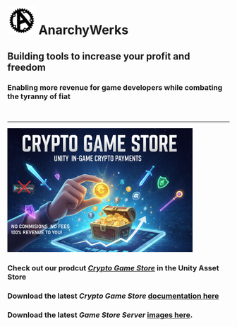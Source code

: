 # ![](AnarchyIconSmall.png) AnarchyWerks
## Building tools to increase your profit and freedom

### Enabling more revenue for game developers while combating the tyranny of fiat
<br>

----
![](BannerSmall.png)

### Check out our prodcut [*Crypto Game Store*](https://u3d.as/3BvW) in the Unity Asset Store

### Download the latest *Crypto Game Store* [documentation here](CryptoGameStore.pdf)

### Download the latest *Game Store Server* [images here](https://drive.proton.me/urls/DB6G0BVECM#eecuIVvNqJLV).
